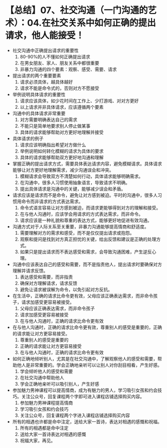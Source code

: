 # 【总结】07、社交沟通（一门沟通的艺术）：04.在社交关系中如何正确的提出请求，他人能接受！

-   社交沟通中正确提出请求的重要性
    1.  80-90%的人不懂如何正确提出请求
    2.  在男女朋友、家人、朋友关系中都很重要
    3.  非暴力沟通的四个要素：观察、感受、需要、请求
-   提出请求的两个重要要素
    1.  请求必须具体，越具体越好
    2.  请求不能是命令式的，否则对方不愿接受
-   举例说明具体请求的重要性
    1.  请求应该具体，如少花时间在工作上、少打游戏、对对方更好
    2.  以上请求并非具体请求，应该遵循两个要素
-   沟通中的具体请求非常重要
    1.  对方需要明确表达自己的需求
    2.  不能只是简单地要求别人停止做某事
    3.  具体的请求能够帮助对方更好地理解并接受
-   具体请求的例子
    1.  请求应该明确指出希望对方做什么
    2.  举例说明如何转化模糊的请求为具体的要求
    3.  具体的请求能够帮助双方更好地沟通和理解
-   掌握正确的提出请求方式，需要具体表达请求内容，避免模糊请求。具体请求能够让对方更好地理解需求，减少沟通误会和冲突。
    1.  模糊请求会导致双方不清楚如何行动，具体请求能够明确需求。
    2.  在沟通中，很多人习惯使用抽象语言，导致请求不明确。
    3.  提出具体请求是沟通中的关键，能够减少误会和矛盾。
-   请求应该是请求而不是命令，避免让对方感到被迫。平时的沟通中，很多人习惯用命令而非请求的方式表达需求。
    1.  命令式语言容易让对方感到被迫，而请求更能够得到对方的理解和接受。
    2.  在与他人沟通时，应该学会用请求的方式表达需求，而非命令。
    3.  请求应该是一种礼貌和尊重的表达方式，能够更好地促进有效沟通。
-   沟通方式对于人际关系至关重要，非暴力沟通能够提高情商和舒适度。
    1.  需要理解对方的需求和感受，而不是仅仅提出请求或抱怨。
    2.  观察和提问是找到对方真正担忧的关键，给出反馈和建议是正确的处理方式。
    3.  如果只是提出请求而不表达感受和需求，会导致沟通困难，产生逆反心理。
-   沟通中应该表达自己的感受和需要，而不是指责他人，提出请求时要确保对方理解并请求反馈。
    1.  表达感受和需要，而非指责
    2.  确保对方理解请求，请求反馈
    3.  避免让请求被误解为命令，以免引起对方反抗。
-   在生活中，正确的请求比命令更有效，父母应该正确表达需求，而非命令孩子，请求加感受更容易被接受。
    1.  父母应该正确表达需求，而非命令孩子
    2.  请求加感受更容易被接受
    3.  在与他人沟通时，正确的请求比命令更有效
-   在与他人沟通时，正确的请求比命令更有效，尊重别人的感受是重要的，正确的请求能让对方更容易接受。
    1.  尊重别人的感受是重要的
    2.  正确的请求能让对方更容易接受
    3.  在与他人沟通时，正确的请求比命令更有效
-   如何正确地倾听别人，尤其是在社交沟通中，了解观察他人的感受和需要，帮助他人是非常重要的。学会正确地亲听可以让别人对你刮目相看，产生好感。
    1.  学会倾听他人的感受和需要
    2.  在社交沟通中帮助他人
    3.  学会正确地亲听可以吸引别人，产生好感
-   参加魅力男神课程可以提高情商，成为有魅力的男人，学习吸引女孩和约会技巧。关注公众号，回复课程两个字即可进入课程店铺选择购买内容。
    1.  参加魅力男神课程提高情商
    2.  学习吸引女孩和约会技巧
    3.  关注公众号，回复课程两个字进入课程店铺选择购买内容
-   所有的相遇也许都是命中注定，送给大家一首诗，表达对相遇的感慨和祝福。
    1.  所有的相遇都是命中注定
    2.  送给大家一首诗表达对相遇的感慨
    3.  祝福大家，再见。